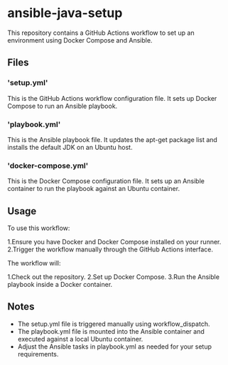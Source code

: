 # ansible-java-setup
This repository contains a GitHub Actions workflow to set up an environment using Docker Compose and Ansible.

## Files
### 'setup.yml'
This is the GitHub Actions workflow configuration file. It sets up Docker Compose to run an Ansible playbook.

### 'playbook.yml'
This is the Ansible playbook file. It updates the apt-get package list and installs the default JDK on an Ubuntu host.

### 'docker-compose.yml'
This is the Docker Compose configuration file. It sets up an Ansible container to run the playbook against an Ubuntu container.

## Usage
To use this workflow:

1.Ensure you have Docker and Docker Compose installed on your runner.
2.Trigger the workflow manually through the GitHub Actions interface.

The workflow will:

1.Check out the repository.
2.Set up Docker Compose.
3.Run the Ansible playbook inside a Docker container.

## Notes
- The setup.yml file is triggered manually using workflow_dispatch.
- The playbook.yml file is mounted into the Ansible container and executed against a local Ubuntu container.
- Adjust the Ansible tasks in playbook.yml as needed for your setup requirements.
